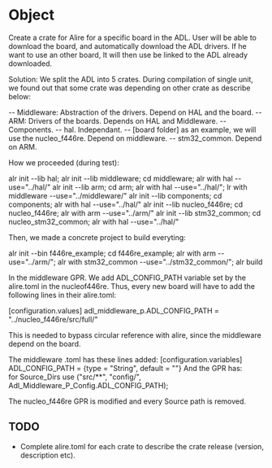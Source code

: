 # Object #

Create a crate for Alire for a specific board in the ADL. User will be able to download the board, and automatically download the ADL drivers. If he want to use an other board, It will then use be linked to the ADL already downloaded.


Solution: We split the ADL into 5 crates.
During compilation of single unit, we found out that some crate was depending on other crate
as describe below:

-- Middleware: Abstraction of the drivers. Depend on HAL and the board.
-- ARM: Drivers of the boards. Depends on HAL and Middleware.
-- Components.
-- hal. Independant.
-- [board folder] as an example, we will use the nucleo_f446re. Depend on middleware.
-- stm32_common. Depend on ARM.

How we proceeded (during test):

alr init --lib hal;
alr init --lib middleware;  cd middleware; alr with hal --use="../hal/"
alr init --lib arm; cd arm; alr with hal --use="../hal/"; lr with middleware --use="../middleware/" 
alr init --lib components; cd components; alr with hal --use="../hal/"
alr init --lib nucleo_f446re; cd nucleo_f446re; alr with arm --use="../arm/" 
alr init --lib stm32_common; cd nucleo_stm32_common; alr with hal --use="../hal/"

Then, we made a concrete project to build everyting:

alr init --bin f446re_example; cd f446re_example; alr with arm --use="../arm/"; alr with stm32_common --use="../stm32_common/"; 
alr build

In the middleware GPR. We add ADL_CONFIG_PATH variable set by the alire.toml in the nucleof446re.
Thus, every new board will have to add the following lines in their alire.toml:

[configuration.values]
adl_middleware_p.ADL_CONFIG_PATH = "../nucleo_f446re/src/full/"

This is needed to bypass circular reference with alire, since the middleware depend on the board.

The middleware .toml has these lines added:
[configuration.variables]
ADL_CONFIG_PATH = {type = "String", default = ""}
And the GPR has:  
for Source_Dirs use ("src/**", "config/", Adl_Middleware_P_Config.ADL_CONFIG_PATH);

The nucleo_f446re GPR is modified and every Source path is removed.

## TODO ##
- Complete alire.toml for each crate to describe the crate release (version, description etc).
